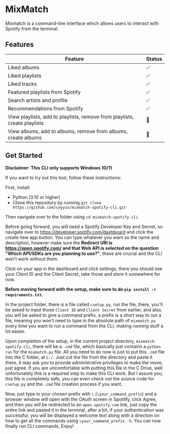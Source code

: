 # MixMatch
Mixmatch is a command-line interface which allows users to interact with Spotify from the terminal. <br>

## Features
| Feature  | Status |
| ------------- | ------------- |
| Liked albums  |✅|
| Liked playlists  |✅|
| Liked tracks     |✅|
| Featured playlists from Spotify |✅|
| Search artists and profile |✅|
| Recommendations from Spotify |✅|
| View playlists, add to playlists, remove from playlists, create playlists |🚧|
| View albums, add to albums, remove from albums, create albums |🚧|


## Get Started
**Disclaimer: This CLI only supports Windows 10/11**<br>

If you want to try out this tool, follow these instructions:

First, install:
- Python (3.10 or higher)
- Clone this repository by running `git clone https://github.com/cayyus/mixmatch-spotify-cli.git`

Then navigate over to the folder using `cd mixmatch-spotify-cli`

Before going forward, you will need a Spotify Developer Key and Secret, so navigate over to https://developer.spotify.com/dashboard and click the create new app button. You can type whatever you want as the name and description, however make sure the **Redirect URI is https://open.spotify.com/ and that Web API is selected on the question "Which API/SDKs are you planning to use?"**, these are crucial and the CLI won't work without them. 

Click on your app in the dashboard and click settings, there you should see your Client ID and the Client Secret, take those and store it somewhere for now.

**Before moving forward with the setup, make sure to do `pip install -r requirements.txt`.**

In the project folder, there is a file called `csetup.py`, run the file, there, you'll be asked to input those `Client ID` and `Client Secret` from earlier, and also, you will be asked to give a command prefix, a prefix is a short way to run a file, meaning you won't need to type in the absolute path of `mixmatch.py` every time you want to run a command from the CLI, making running stuff a lot easier. 

Upon completion of the setup, in the current project directory, `mixmatch-spotify-cli`, there will be a `.cmd` file, which basically just contains a `python run` for the `mixmatch.py` file. All you need to do now is just to put this `.cmd` file into the C folder, at `C:/`. Just cut the file from the directory and paste it there, it may ask you to provide administrative privileges to make the move, just agree. If you are uncomfortable with putting this file in the C Drive, well unfortunately this is a required step to make this CLI work. But I assure you, this file is completely safe, you can even check out the source code for `csetup.py` and the `.cmd` file creation process if you want. 

Now, just type in your chosen prefix with `\` (`\your_command_prefix`) and a browser window will open with the OAuth screen in Spotitfy, click Agree, and then you will be redirected to an `open.spotify.com` link, just copy the entire link and pasted it in the terminal, after a bit, if your authentication was successful, you will be displayed a welcome text along with a 
direction on how to get all the commands using `\your_command_prefix -h`. You can now finally run CLI commands, Enjoy!




